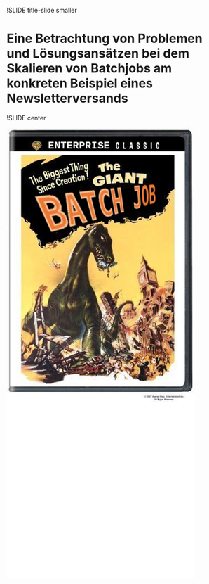 !SLIDE title-slide smaller

# Eine Betrachtung von Problemen und Lösungsansätzen bei dem Skalieren von Batchjobs  am konkreten Beispiel eines Newsletterversands #

!SLIDE center

![Attack of the giant Batch Job](BatchJobAttack.png)

